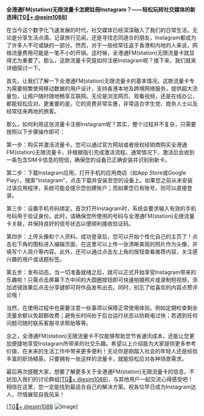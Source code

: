 **全港通FM(station)无限流量卡怎麽註冊Instagram？——轻松玩转社交媒体的新选择[[TG💪+ @esim1088](https://t.me/s/esim1088)]**

在当今这个数字化飞速发展的时代，社交媒体已经深深融入了我们的日常生活。无论是分享生活点滴、记录旅行见闻，还是寻找志同道合的朋友，Instagram都成为了许多人不可或缺的一部分。然而，对于一些经常往返于香港和内地的人来说，网络流量费用可能是一笔不小的开销。这时候，全港通FM(station)无限流量卡就显得尤为重要了。那么，这款流量卡究竟如何注册Instagram呢？接下来，我们就来详细探讨一下。

首先，让我们了解一下全港通FM(station)无限流量卡的基本情况。这款流量卡专为需要频繁使用移动数据的用户设计，支持香港本地及跨境网络服务，提供超大流量包，让用户随时随地畅享互联网。无论是浏览网页、观看视频，还是在线办公，都能轻松应对。更重要的是，它的资费非常实惠，非常适合学生党、商务人士以及经常往来两地的旅客。

那么，如何利用这张流量卡注册Instagram呢？其实，整个过程并不复杂，只需要按照以下步骤操作即可：

第一步：购买并激活流量卡。您可以通过官方网站或者授权经销商购买全港通FM(station)无限流量卡，并根据指引完成激活流程。通常情况下，激活后会收到一条包含SIM卡信息的短信，确保您的设备已正确安装并识别到新卡。

第二步：下载Instagram应用。打开手机的应用商店（如App Store或Google Play），搜索“Instagram”，点击下载并安装至您的设备上。如果您之前从未安装过该应用程序，系统可能会提示您创建账户；而如果您已有账号，则可以直接登录。

第三步：设置手机号码绑定。首次打开Instagram时，系统会要求输入有效的手机号码用于验证身份。此时，请确保您所使用的号码与全港通FM(station)无限流量卡关联，并保持良好的信号状态以便顺利接收验证码。

第四步：上传头像和个人资料。成功登录后，您可以开始个性化自己的主页了！点击右下角的图标进入编辑页面，在这里可以上传一张清晰美观的照片作为头像，并填写个人简介等内容。此外，还可以通过点击左上角的按钮查看推荐内容，关注感兴趣的用户或话题标签。

第五步：发布动态。当一切准备就绪之后，就可以正式开始享受Instagram带来的乐趣啦！只需点击屏幕下方中间的大圆圈按钮即可快速拍摄照片或录制短视频，添加滤镜效果后点击分享键即可将作品发布出去。同时，别忘了给喜欢的内容点赞评论哦！

当然，在使用过程中也需要注意一些事项以保障正常使用体验。例如定期检查剩余流量余额以免超额收费；避免长时间处于后台运行状态以防耗电过快；若遇到任何问题可随时联系客服寻求帮助等等。

总之，全港通FM(station)无限流量卡不仅能够帮助您节省通讯成本，还能让您更加便捷地享受Instagram所带来的社交乐趣。希望以上介绍能为大家提供更多参考价值，在未来的生活工作中带来更多便利！无论你是刚踏入社会的年轻人还是经验丰富的职场精英，只要拥有一张这样的流量卡，就能轻松应对各种场景需求。

最后再次提醒大家，想要了解更多关于全港通FM(station)无限流量卡的信息，不妨加入我们的讨论群组[[TG💪+ @esim1088](https://t.me/s/esim1088)]，与其他用户一起交流心得感受吧！相信在这里，您一定能找到最适合自己的解决方案。祝各位早日成为Instagram达人，尽情展现自我风采！

[[TG💪+ @esim1088](https://t.me/s/esim1088) ![Image](https://i.postimg.cc/4NQfJmqS/Snipaste-2025-05-13-00-14-12.png)]